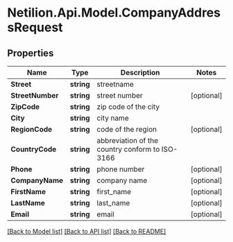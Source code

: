 # Netilion.Api.Model.CompanyAddressRequest
## Properties

Name | Type | Description | Notes
------------ | ------------- | ------------- | -------------
**Street** | **string** | streetname | 
**StreetNumber** | **string** | street number | [optional] 
**ZipCode** | **string** | zip code of the city | 
**City** | **string** | city name | 
**RegionCode** | **string** | code of the region | [optional] 
**CountryCode** | **string** | abbreviation of the country conform to ISO-3166 | 
**Phone** | **string** | phone number | [optional] 
**CompanyName** | **string** | company name | [optional] 
**FirstName** | **string** | first_name | [optional] 
**LastName** | **string** | last_name | [optional] 
**Email** | **string** | email | [optional] 

[[Back to Model list]](../README.md#documentation-for-models) [[Back to API list]](../README.md#documentation-for-api-endpoints) [[Back to README]](../README.md)

